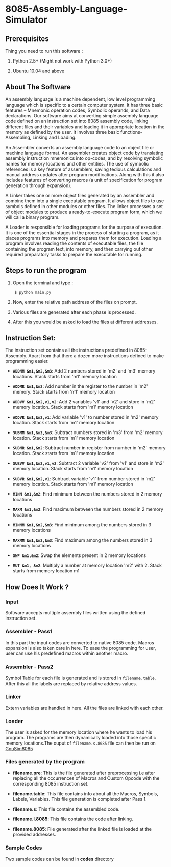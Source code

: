 # 8085-Assembly-Language-Simulator

Prerequisites 
------------------------ 
Thing you need to run this software :

1) Python 2.5+ (Might not work with Python 3.0+)

2) Ubuntu 10.04 and above 

About The Software
------------------------ 
An assembly language is a machine dependent, low level programming language which is specific to a certain computer system. It has three basic features – Mnemonic operation codes, Symbolic operands, and Data declarations. Our software aims at converting simple assembly language code defined on an instruction set into 8085 assembly code, linking different files and their variables and loading it in appropriate location in the memory as defined by the user. It involves three basic functions- Assembling, Linking and Loading.

An Assembler converts an assembly language code to an object file or machine language format. An assembler creates object code by translating assembly instruction mnemonics into op-codes, and by resolving symbolic names for memory locations and other entities. The use of symbolic references is a key feature of assemblers, saving tedious calculations and manual address updates after program modifications. Along with this it also includes features of converting macros (a unit of specification for program generation through expansion).

A Linker takes one or more object files generated by an assembler and combine them into a single executable program. It allows object files to use symbols defined in other modules or other files. The linker processes a set of object modules to produce a ready-to-execute program form, which we will call a binary program.

A Loader is responsible for loading programs for the purpose of execution. It is one of the essential stages in the process of starting a program, as it places programs into memory and prepares them for execution. Loading a program involves reading the contents of executable files, the file containing the program text, into memory, and then carrying out other required preparatory tasks to prepare the executable for running.

Steps to run the program
------------------------
1) Open the terminal and type :

```bash
	$ python main.py
```

2) Now, enter the relative path address of the files on prompt.

3) Various files are generated after each phase is processed.

4) After this you would be asked to load the files at different addresses.


Instruction Set:
------------------------
The instruction set contains all the instructions predefined in 8085-Assembly. Apart from that there a dozen more instructions defined to make programming easier.

- **`ADDMM &m1,&m2,&m3`**: Add 2 numbers stored in 'm2'  and 'm3'  memory locations. Stack
starts from 'm1'  memory location

- **`ADDMR &m1,&m2`**: Add number in the register to the number in 'm2'  memory. Stack
starts from 'm1'  memory location

- **`ADDVV &m1,&m2,v1,v2`**: Add 2 variables 'v1'  and 'v2'  and store in 'm2'  memory location. Stack
starts from 'm1'  memory location

- **`ADDVR &m1,&m2,v1`**: Add variable 'v1'  to number stored in 'm2'  memory location. Stack
starts from 'm1'  memory location

- **`SUBMM &m1,&m2,&m3`**: Subtract numbers stored in 'm3'  from 'm2'  memory location. Stack
starts from 'm1'  memory location

- **`SUBMR &m1,&m2`**: Subtract number in register from number in 'm2'  memory location.
Stack starts from 'm1'  memory location

- **`SUBVV &m1,&m2,v1,v2`**: Subtract 2 variable 'v2'  from 'v1'  and store in 'm2'  memory location.
Stack starts from 'm1'  memory location

- **`SUBVR &m1,&m2,v1`**: Subtract variable 'v1'  from number stored in 'm2'  memory location.
Stack starts from 'm1'  memory location

- **`MINM &m1,&m2`**: Find minimum between the numbers stored in 2 memory locations

- **`MAXM &m1,&m2`**: Find maximum between the numbers stored in 2 memory locations

- **`MINMM &m1,&m2,&m3`**: Find minimum among the numbers stored in 3 memory locations

- **`MAXMM &m1,&m2,&m3`**: Find maximum among the numbers stored in 3 memory locations

- **`SWP &m1,&m2`**: Swap the elements present in 2 memory locations

- **`MUT &m1, &m2`**: Multiply a number at memory location 'm2'  with 2. Stack starts from
memory location m1


How Does It Work ?
------------------------
### Input
Software accepts multiple assembly files written using the defined instruction set.

### Assembler - Pass1
In this part the input codes are converted to native 8085 code. Macros expansion is also taken care in here. To ease the programming for user, user can use his predefined macros within another macro.

### Assembler - Pass2
Symbol Table for each file is generated and is stored in `filename.table`. After this all the labels are replaced by relative address values.

### Linker
Extern variables are handled in here. All the files are linked with each other.

### Loader
The user is asked for the memory location where he wants to load his program. The programs are then dynamically loaded into those specific memory locations.The ouput of `filename.s.8085` file can then be run on [GnuSim8085](http://gnusim8085.org/)

### Files generated by the program

- **filename.pre**: This is the file generated after preprocessing i.e after replacing all the occurrences of Macros and Custom Opcode with the corresponding 8085 instruction set.

- **filename.table**: This file contains info about all the Macros, Symbols, Labels, Variables. This file generation is completed after Pass 1.

- **filename.s**: This file contains the assembled code. 

- **filename.l.8085**: This file contains the code after linking.

- **filename.8085**: File generated after the linked file is loaded at the provided addresses.

### Sample Codes
Two sample codes can be found in **codes** directory
